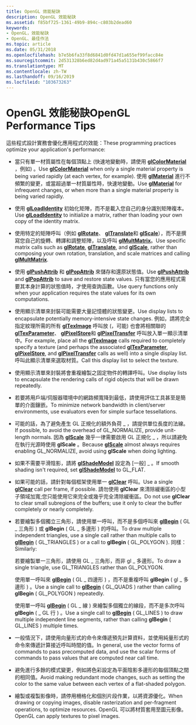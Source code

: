 ```yaml
---
title: OpenGL 效能秘訣
description: OpenGL 效能秘訣
ms.assetid: f85bf725-1361-49b9-894c-c803b2dead60
keywords:
- OpenGL，效能秘訣
- OpenGL、最佳作法
ms.topic: article
ms.date: 05/31/2018
ms.openlocfilehash: b7e5b6fa33f8d6841d0fd47d1a655ef99facc84e
ms.sourcegitcommit: 2d531328b6ed82d4ad971a45a5131b430c5866f7
ms.translationtype: MT
ms.contentlocale: zh-TW
ms.lasthandoff: 09/16/2019
ms.locfileid: "103673263"
---
```

# <a name="opengl-performance-tips"></a><span data-ttu-id="ee094-105">OpenGL 效能秘訣</span><span class="sxs-lookup"><span data-stu-id="ee094-105">OpenGL Performance Tips</span></span>

<span data-ttu-id="ee094-106">這些程式設計實務會優化應用程式的效能：</span><span class="sxs-lookup"><span data-stu-id="ee094-106">These programming practices optimize your application's performance:</span></span>

-   <span data-ttu-id="ee094-107">當只有單一材質屬性在每個頂點上 (快速地變動時，請使用 [**glColorMaterial**](glcolormaterial.md) ，例如) 。</span><span class="sxs-lookup"><span data-stu-id="ee094-107">Use [**glColorMaterial**](glcolormaterial.md) when only a single material property is being varied rapidly (at each vertex, for example).</span></span> <span data-ttu-id="ee094-108">使用 [**glMaterial**](glmaterial-functions.md) 進行不頻繁的變更，或當超過單一材質屬性時，快速地變動。</span><span class="sxs-lookup"><span data-stu-id="ee094-108">Use [**glMaterial**](glmaterial-functions.md) for infrequent changes, or when more than a single material property is being varied rapidly.</span></span>
-   <span data-ttu-id="ee094-109">使用 [**glLoadIdentity**](glloadidentity.md) 初始化矩陣，而不是載入您自己的身分識別矩陣複本。</span><span class="sxs-lookup"><span data-stu-id="ee094-109">Use [**glLoadIdentity**](glloadidentity.md) to initialize a matrix, rather than loading your own copy of the identity matrix.</span></span>
-   <span data-ttu-id="ee094-110">使用特定的矩陣呼叫（例如 [**glRotate**](glrotate.md)、 [**glTranslate**](gltranslate.md)和 [**glScale**](glscale.md)），而不是撰寫您自己的旋轉、轉譯和調整矩陣，以及呼叫 [**glMultMatrix**](glmultmatrix.md)。</span><span class="sxs-lookup"><span data-stu-id="ee094-110">Use specific matrix calls such as [**glRotate**](glrotate.md), [**glTranslate**](gltranslate.md), and [**glScale**](glscale.md), rather than composing your own rotation, translation, and scale matrices and calling [**glMultMatrix**](glmultmatrix.md).</span></span>
-   <span data-ttu-id="ee094-111">使用 [**glPushAttrib**](glpushattrib.md) 和 [**glPopAttrib**](glpopattrib.md) 來儲存和還原狀態值。</span><span class="sxs-lookup"><span data-stu-id="ee094-111">Use [**glPushAttrib**](glpushattrib.md) and [**glPopAttrib**](glpopattrib.md) to save and restore state values.</span></span> <span data-ttu-id="ee094-112">只有當您的應用程式需要其本身計算的狀態值時，才使用查詢函數。</span><span class="sxs-lookup"><span data-stu-id="ee094-112">Use query functions only when your application requires the state values for its own computations.</span></span>
-   <span data-ttu-id="ee094-113">使用顯示清單來封裝可能需要大量記憶體的狀態變更。</span><span class="sxs-lookup"><span data-stu-id="ee094-113">Use display lists to encapsulate potentially memory-intensive state changes.</span></span> <span data-ttu-id="ee094-114">例如，請將完全指定紋理所需的所有 [**glTexImage**](glteximage1d.md) 呼叫放 (，可能) 也會將相關聯的 [**glTexParameter**](gltexparameter-functions.md)、 [**glPixelStore**](glpixelstore-functions.md)和 [**glPixelTransfer**](glpixeltransfer.md) 呼叫放入單一顯示清單中。</span><span class="sxs-lookup"><span data-stu-id="ee094-114">For example, place all the [**glTexImage**](glteximage1d.md) calls required to completely specify a texture (and perhaps the associated [**glTexParameter**](gltexparameter-functions.md), [**glPixelStore**](glpixelstore-functions.md), and [**glPixelTransfer**](glpixeltransfer.md) calls as well) into a single display list.</span></span> <span data-ttu-id="ee094-115">呼叫此顯示清單來選取材質。</span><span class="sxs-lookup"><span data-stu-id="ee094-115">Call this display list to select the texture.</span></span>
-   <span data-ttu-id="ee094-116">使用顯示清單來封裝將會重複繪製之固定物件的轉譯呼叫。</span><span class="sxs-lookup"><span data-stu-id="ee094-116">Use display lists to encapsulate the rendering calls of rigid objects that will be drawn repeatedly.</span></span>
-   <span data-ttu-id="ee094-117">若要將用戶端/伺服器環境中的網路頻寬降到最低，請使用評估工具甚至是簡單的介面鑲嵌。</span><span class="sxs-lookup"><span data-stu-id="ee094-117">To minimize network bandwidth in client/server environments, use evaluators even for simple surface tessellations.</span></span>
-   <span data-ttu-id="ee094-118">可能的話，為了避免產生 GL 正規化的額外負荷 \_ ，請提供單位長度的法線。</span><span class="sxs-lookup"><span data-stu-id="ee094-118">If possible, to avoid the overhead of GL\_NORMALIZE, provide unit-length normals.</span></span> <span data-ttu-id="ee094-119">因為 [**glScale**](glscale.md) 幾乎一律需要啟用 GL 正規化 \_ ，所以請避免在執行光源時使用 **glScale** 。</span><span class="sxs-lookup"><span data-stu-id="ee094-119">Because [**glScale**](glscale.md) almost always requires enabling GL\_NORMALIZE, avoid using **glScale** when doing lighting.</span></span>
-   <span data-ttu-id="ee094-120">如果不需要平滑陰影，請將 [**glShadeModel**](glshademodel.md) 設定為 [一般] \_ 。</span><span class="sxs-lookup"><span data-stu-id="ee094-120">If smooth shading isn't required, set [**glShadeModel**](glshademodel.md) to GL\_FLAT.</span></span>
-   <span data-ttu-id="ee094-121">如果可能的話，請針對每個框架使用單一 [**glClear**](glclear.md) 呼叫。</span><span class="sxs-lookup"><span data-stu-id="ee094-121">Use a single [**glClear**](glclear.md) call per frame, if possible.</span></span> <span data-ttu-id="ee094-122">請勿使用 **glClear** 來清除緩衝區的小型子領域加寬;您只能使用它來完全或幾乎完全清除緩衝區。</span><span class="sxs-lookup"><span data-stu-id="ee094-122">Do not use **glClear** to clear small subregions of the buffers; use it only to clear the buffer completely or nearly completely.</span></span>
-   <span data-ttu-id="ee094-123">若要繪製多個獨立三角形，請使用單一呼叫，而不是多個呼叫來 [**glBegin**](glbegin.md) ( GL \_ 三角形 ) 或 **glBegin** ( GL \_ 多邊形 ) 的呼叫。</span><span class="sxs-lookup"><span data-stu-id="ee094-123">To draw multiple independent triangles, use a single call rather than multiple calls to [**glBegin**](glbegin.md) ( GL\_TRIANGLES ) or a call to **glBegin** ( GL\_POLYGON ).</span></span> <span data-ttu-id="ee094-124">同樣：</span><span class="sxs-lookup"><span data-stu-id="ee094-124">Similarly:</span></span>

    <span data-ttu-id="ee094-125">若要繪製單一三角形，請使用 GL \_ 三角形，而非 gl \_ 多邊形。</span><span class="sxs-lookup"><span data-stu-id="ee094-125">To draw a single triangle, use GL\_TRIANGLES rather than GL\_POLYGON.</span></span>

    <span data-ttu-id="ee094-126">使用單一呼叫來 [**glBegin**](glbegin.md) ( GL \_ 四邊形 ) ，而不是重複呼叫 **glBegin** ( gl \_ 多邊形 ) 。</span><span class="sxs-lookup"><span data-stu-id="ee094-126">Use a single call to [**glBegin**](glbegin.md) ( GL\_QUADS ) rather than calling **glBegin** ( GL\_POLYGON ) repeatedly.</span></span>

    <span data-ttu-id="ee094-127">使用單一呼叫 [**glBegin**](glbegin.md) ( GL \_ 線 ) 來繪製多個獨立的線段，而不是多次呼叫 **glBegin** ( \_ GL 行 ) 。</span><span class="sxs-lookup"><span data-stu-id="ee094-127">Use a single call to [**glBegin**](glbegin.md) ( GL\_LINES ) to draw multiple independent line segments, rather than calling **glBegin** ( GL\_LINES ) multiple times.</span></span>

-   <span data-ttu-id="ee094-128">一般情況下，請使用向量形式的命令來傳遞預先計算資料，並使用純量形式的命令來傳遞計算接近呼叫時間的值。</span><span class="sxs-lookup"><span data-stu-id="ee094-128">In general, use the vector forms of commands to pass precomputed data, and use the scalar forms of commands to pass values that are computed near call time.</span></span>
-   <span data-ttu-id="ee094-129">避免進行多餘的模式變更，例如將色彩設定為平面陰影多邊形的每個頂點之間的相同值。</span><span class="sxs-lookup"><span data-stu-id="ee094-129">Avoid making redundant mode changes, such as setting the color to the same value between each vertex of a flat-shaded polygon.</span></span>
-   <span data-ttu-id="ee094-130">繪製或複製影像時，請停用柵格化和個別片段作業，以將資源優化。</span><span class="sxs-lookup"><span data-stu-id="ee094-130">When drawing or copying images, disable rasterization and per-fragment operations, to optimize resources.</span></span> <span data-ttu-id="ee094-131">OpenGL 可以將材質套用至圖元影像。</span><span class="sxs-lookup"><span data-stu-id="ee094-131">OpenGL can apply textures to pixel images.</span></span>

 

 




